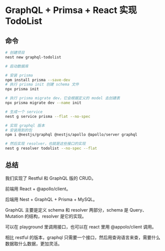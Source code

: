 # GraphQL + Primsa + React 实现 TodoList


## 命令
```bash
# 创建项目
nest new graphql-todolist

# 启动数据库

# 安装 prisma
npm install prisma --save-dev
# 执行 prisma init 创建 schema 文件
npx prisma init

# 执行 prisma migrate dev，它会根据定义的 model 去创建表
npx prisma migrate dev --name init

# 生成一个 service
nest g service prisma --flat --no-spec

# 实现 graphql 版本
# 安装用到的包
npm i @nestjs/graphql @nestjs/apollo @apollo/server graphql

# 然后实现 resolver，也就是这些接口的实现
nest g resolver todolist --no-spec --flat
```




## 总结
我们实现了 Restful 和 GraphQL 版的 CRUD。

前端用 React + @apollo/client。

后端用 Nest + GraphQL + Prisma + MySQL。

GraphQL 主要是定义 schema 和 resolver 两部分，schema 是 Query、Mutation 的结构，resolver 是它的实现。

可以在 playground 里调用接口，也可以在 react 里用 @appolo/client 调用。

相比 restful 的版本，graphql 只需要一个接口，然后用查询语言来查，需要什么数据取什么数据，更加灵活。
